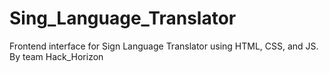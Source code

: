 # Sing_Language_Translator
Frontend interface for Sign Language Translator using HTML, CSS, and JS. By team Hack_Horizon
